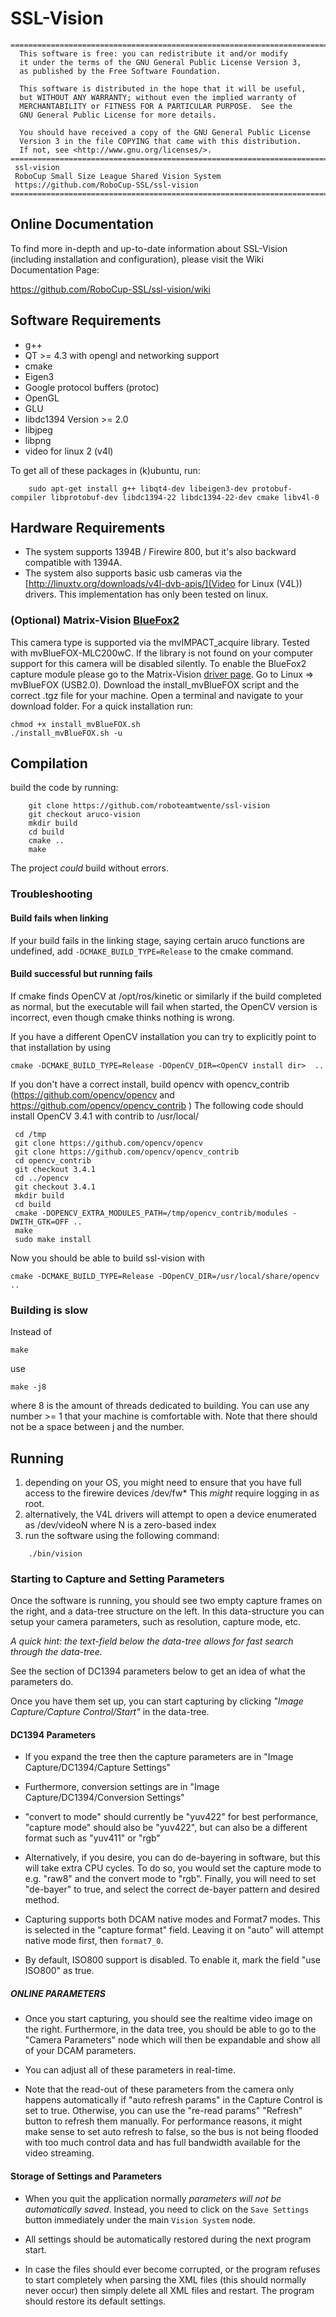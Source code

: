 # SSL-Vision

```
========================================================================
  This software is free: you can redistribute it and/or modify
  it under the terms of the GNU General Public License Version 3,
  as published by the Free Software Foundation.

  This software is distributed in the hope that it will be useful,
  but WITHOUT ANY WARRANTY; without even the implied warranty of
  MERCHANTABILITY or FITNESS FOR A PARTICULAR PURPOSE.  See the
  GNU General Public License for more details.

  You should have received a copy of the GNU General Public License
  Version 3 in the file COPYING that came with this distribution.
  If not, see <http://www.gnu.org/licenses/>.
========================================================================
 ssl-vision
 RoboCup Small Size League Shared Vision System 
 https://github.com/RoboCup-SSL/ssl-vision
========================================================================
```

## Online Documentation

  To find more in-depth and up-to-date information about SSL-Vision
  (including installation and configuration), please visit the Wiki
  Documentation Page:

  https://github.com/RoboCup-SSL/ssl-vision/wiki
 
## Software Requirements
 * g++
 * QT >= 4.3 with opengl and networking support
 * cmake
 * Eigen3
 * Google protocol buffers (protoc)
 * OpenGL
 * GLU
 * libdc1394 Version >= 2.0
 * libjpeg
 * libpng
 * video for linux 2 (v4l)

To get all of these packages in (k)ubuntu, run:
```
    sudo apt-get install g++ libqt4-dev libeigen3-dev protobuf-compiler libprotobuf-dev libdc1394-22 libdc1394-22-dev cmake libv4l-0
```

## Hardware Requirements
 * The system supports 1394B / Firewire 800, but it's also backward compatible with 1394A.
 * The system also supports basic usb cameras via the [http://linuxtv.org/downloads/v4l-dvb-apis/](Video for Linux (V4L)) drivers. This implementation has only been tested on linux.

### (Optional) Matrix-Vision [BlueFox2](http://www.matrix-vision.com/USB2.0-single-board-camera-mvbluefox-mlc.html)
This camera type is supported via the mvIMPACT_acquire library. Tested with mvBlueFOX-MLC200wC. If the library is not found on your computer support for this camera will be disabled silently. To enable the BlueFox2 capture module please go to the Matrix-Vision [driver page](http://www.matrix-vision.com/software-drivers-en.html). Go to Linux => mvBlueFOX (USB2.0). Download the install_mvBlueFOX script and the correct .tgz file for your machine. Open a terminal and navigate to your download folder. For a quick installation run:
```
chmod +x install_mvBlueFOX.sh
./install_mvBlueFOX.sh -u
```

## Compilation
 build the code by running:
```
    git clone https://github.com/roboteamtwente/ssl-vision
    git checkout aruco-vision
    mkdir build
    cd build
    cmake ..
    make
```
 The project *could* build without errors.

### Troubleshooting

#### Build fails when linking
 If your build fails in the linking stage, saying certain aruco functions are undefined, add `-DCMAKE_BUILD_TYPE=Release` to the cmake command.

#### Build successful but running fails
 If cmake finds OpenCV at /opt/ros/kinetic or similarly if the build completed as normal, but the executable will fail when started, the OpenCV version is incorrect, even though cmake thinks nothing is wrong.
 
 If you have a different OpenCV installation you can try to explicitly point to that installation by using
 ```
 cmake -DCMAKE_BUILD_TYPE=Release -DOpenCV_DIR=<OpenCV install dir>  ..
 ```
 
 If you don't have a correct install, build opencv with opencv_contrib (https://github.com/opencv/opencv and https://github.com/opencv/opencv_contrib )
 The following code should install OpenCV 3.4.1 with contrib to /usr/local/
```
 cd /tmp
 git clone https://github.com/opencv/opencv
 git clone https://github.com/opencv/opencv_contrib
 cd opencv_contrib
 git checkout 3.4.1
 cd ../opencv
 git checkout 3.4.1
 mkdir build
 cd build
 cmake -DOPENCV_EXTRA_MODULES_PATH=/tmp/opencv_contrib/modules -DWITH_GTK=OFF ..
 make
 sudo make install
```
 Now you should be able to build ssl-vision with
 ```
 cmake -DCMAKE_BUILD_TYPE=Release -DOpenCV_DIR=/usr/local/share/opencv ..
 ```

### Building is slow
 Instead of 
 ```
 make
 ```
 use
 ```
 make -j8
 ```
 where 8 is the amount of threads dedicated to building. You can use any number >= 1 that your machine is comfortable with. Note that there should not be a space between j and the number.

## Running
  1. depending on your OS, you might need to ensure that you
     have full access to the firewire devices /dev/fw*
     This *might* require logging in as root.
  2. alternatively, the V4L drivers will attempt to open a 
     device enumerated as /dev/videoN where N is a zero-based index
  3. run the software using the following command:
```
    ./bin/vision
```

### Starting to Capture and Setting Parameters
   Once the software is running, you should see two empty capture frames
   on the right, and a data-tree structure on the left.  In this 
   data-structure you can setup your camera parameters, 
   such as resolution, capture mode, etc.

   *A quick hint: the text-field below the data-tree allows for
   fast search through the data-tree.*

   See the section of DC1394 parameters below to get an idea of what the
   parameters do.

   Once you have them set up, you can start capturing by clicking
   *"Image Capture/Capture Control/Start"* in the data-tree.

#### DC1394 Parameters
   * If you expand the tree then the capture parameters are in
   "Image Capture/DC1394/Capture Settings"
   
   * Furthermore, conversion settings are in
   "Image Capture/DC1394/Conversion Settings"

   * "convert to mode" should currently be "yuv422" 
   for best performance, "capture mode" should also be "yuv422",
   but can also be a different format such as "yuv411" or "rgb"

   * Alternatively, if you desire, you can do de-bayering in software,
   but this will take extra CPU cycles. To do so, you would set the
   capture mode to e.g. "raw8" and the convert mode to "rgb". Finally,
   you will need to set "de-bayer" to true, and select the correct
   de-bayer pattern and desired method.

   * Capturing supports both DCAM native modes and Format7 modes.
   This is selected in the "capture format" field. Leaving it on
   "auto" will attempt native mode first, then `format7_0`.

   * By default, ISO800 support is disabled. To enable it, mark the
   field "use ISO800" as true.

##### ONLINE PARAMETERS
   * Once you start capturing, you should see the realtime video image
   on the right.  Furthermore, in the data tree, you should be able to go to the
   "Camera Parameters" node which will then be expandable and show
   all of your DCAM parameters.

   * You can adjust all of these parameters in real-time.

   * Note that the read-out of these parameters from the camera
   only happens automatically if "auto refresh params" in the
   Capture Control is set to true. Otherwise, you can use
   the "re-read params" "Refresh" button to refresh them manually.
   For performance reasons, it might make sense to set auto refresh
   to false, so the bus is not being flooded with too much control
   data and has full bandwidth available for the video streaming.

#### Storage of Settings and Parameters 

   * When you quit the application normally *parameters will not be 
   automatically saved*.  Instead, you need to click on the `Save Settings`
   button immediately under the main `Vision System` node.

   * All settings should be automatically restored during the next
   program start.

   * In case the files should ever become corrupted, or the
   program refuses to start completely when parsing the XML files
   (this should normally never occur) then simply delete all
   XML files and restart. The program should restore its default
   settings.
